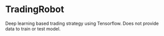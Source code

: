 # TradingRobot
Deep learning based trading strategy using Tensorflow.
Does not provide data to train or test model.
